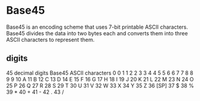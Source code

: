 
# Base45


Base45 is an encoding scheme that uses 7-bit printable ASCII characters.  
Base45 divides the data into two bytes each and converts them into three ASCII characters to represent them.  

## digits

45 decimal digits	Base45 ASCII characters
0	0
1	1
2	2
3	3
4	4
5	5
6	6
7	7
8	8
9	9
10	A
11	B
12	C
13	D
14	E
15	F
16	G
17	H
18	I
19	J
20	K
21	L
22	M
23	N
24	O
25	P
26	Q
27	R
28	S
29	T
30	U
31	V
32	W
33	X
34	Y
35	Z
36	[SP]
37	$
38	%
39	*
40	+
41	-
42	.
43	/

